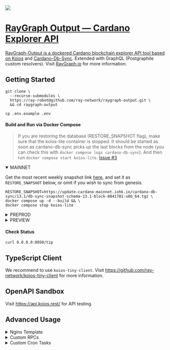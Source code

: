 <a href="https://discord.gg/WhZmm46APN">
  <img src="https://img.shields.io/discord/852538978946383893?label=Discord&style=for-the-badge"
</a>
  
# RayGraph Output — Cardano Explorer API

RayGraph-Output is a dockered Cardano blockchain explorer API tool based on [Koios](https://koios.rest) and [Cardano-Db-Sync](https://github.com/input-output-hk/cardano-db-sync). Extended with GraphQL (Postgraphile custom resolvers). Visit [RayGraph.io](https://raygraph.io) for more information.

## Getting Started

``` console
git clone \
  --recurse-submodules \
  https://ray-robot@github.com/ray-network/raygraph-output.git \
  && cd raygraph-output
```
``` console
cp .env.example .env
```
  
#### Build and Run via Docker Compose
  
>If you are restoring the database (RESTORE_SNAPSHOT flag), make sure that the koios-lite container is stopped. It should be started as soon as cardano-db-sync picks up the last blocks from the node (you can check this with `docker compose logs cardano-db-sync`). And then run `docker compose start koios-lite`. [Issue #3](https://github.com/ray-network/raygraph-output/issues/3)
  
<details open>
  <summary>MAINNET</summary>

Get the most recent weekly snapshot link [here](https://update-cardano-mainnet.iohk.io/cardano-db-sync/index.html#13.1/), and set it as `RESTORE_SNAPSHOT` below, or omit if you wish to sync from genesis.
``` console
RESTORE_SNAPSHOT=https://update-cardano-mainnet.iohk.io/cardano-db-sync/13.1/db-sync-snapshot-schema-13.1-block-8841781-x86_64.tgz \
docker compose up -d --build && \
docker compose stop koios-lite
```
</details>
  
<details>
  <summary>PREPROD</summary>

``` console
NETWORK=preprod \
KOIOS_LITE_PORT=8051 \
SUBMITTX_PORT=8701
OGMIOS_PORT=1338 \
docker compose -p preprod up -d --build
```

</details>
  
<details>
  <summary>PREVIEW</summary>

``` console
NETWORK=preview \
KOIOS_LITE_PORT=8052 \
SUBMITTX_PORT=8702
OGMIOS_PORT=1339 \
docker compose -p preview up -d --build
```

</details>

#### Check Status
``` console
curl 0.0.0.0:8050/tip
```
  
## TypeScript Client
  
We recommend to use `koios-tiny-client`. Visit https://github.com/ray-network/koios-tiny-client for more information.
  
## OpenAPI Sandbox
  
Visit https://api.koios.rest/ for API testing.
  
## Advanced Usage
  
<details>
  <summary>Nginx Template</summary>

By default, all container ports are bound to 127.0.0.1, so these ports are not available outside the server. Replace `127.0.0.1:${KOIOS_LITE_PORT:-8050}:8050` with `${KOIOS_LITE_PORT:-8050}:8050` if you want to open ports for external access.

Nginx should handle routes with this configuration (see `nginx.template` file):
  
``` nginx
server {
        listen 80;
        listen [::]:80;

        server_name mainnet.blockchain.raygraph.io;

        location = / {
                proxy_pass http://0.0.0.0:8050;
        }

        location / {
                proxy_pass http://0.0.0.0:8050/rpc/;
        }

        location ~ /(account_list\b|asset_list\b|asset_token_registry\b|blocks\b) {
                proxy_pass http://0.0.0.0:8050;
        }

        location /submittx {
                proxy_pass http://0.0.0.0:8700;
        }
}

server {
        listen 443 ssl;
        ssl_certificate /ssl/raygraph.io.crt;
        ssl_certificate_key /ssl/raygraph.io.key;

        server_name mainnet.blockchain.raygraph.io;

        location = / {
                proxy_pass http://0.0.0.0:8050;
        }

        location / {
                proxy_pass http://0.0.0.0:8050/rpc/;
        }

        location ~ /(account_list\b|asset_list\b|asset_token_registry\b|blocks\b) {
                proxy_pass http://0.0.0.0:8050;
        }

        location /submittx {
                proxy_pass http://0.0.0.0:8700;
        }
}
```

</details>
  
<details>
  <summary>Custom RPCs</summary>

Place the `.sql` files in the `koios-lite/rpc-extra` folder to register with Postgrest. Then rebuild the `koios-lite` container. Read more at https://postgrest.org/en/stable/references/api.html
  
</details>
 
<details>
  <summary>Custom Cron Tasks</summary>
  
Place the .sh files in `koios-lite/cron-jobs-extra` and edit the `koios-lite/cron-schedule`. Then rebuild the `koios-lite` container.
  
</details>
